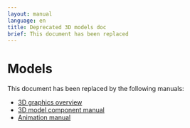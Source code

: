 ```yaml
---
layout: manual
language: en
title: Deprecated 3D models doc
brief: This document has been replaced
---
```


# Models

This document has been replaced by the following manuals:

* [3D graphics overview](/manuals/3dgraphics)
* [3D model component manual](/manuals/model)
* [Animation manual](/manuals/animation)

